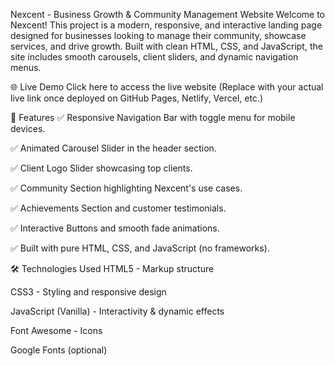 Nexcent - Business Growth & Community Management Website
Welcome to Nexcent! This project is a modern, responsive, and interactive landing page designed for businesses looking to manage their community, showcase services, and drive growth. Built with clean HTML, CSS, and JavaScript, the site includes smooth carousels, client sliders, and dynamic navigation menus.

🌐 Live Demo
Click here to access the live website
(Replace with your actual live link once deployed on GitHub Pages, Netlify, Vercel, etc.)

🚀 Features
✅ Responsive Navigation Bar with toggle menu for mobile devices.

✅ Animated Carousel Slider in the header section.

✅ Client Logo Slider showcasing top clients.

✅ Community Section highlighting Nexcent's use cases.

✅ Achievements Section and customer testimonials.

✅ Interactive Buttons and smooth fade animations.

✅ Built with pure HTML, CSS, and JavaScript (no frameworks).


🛠️ Technologies Used
HTML5 - Markup structure

CSS3 - Styling and responsive design

JavaScript (Vanilla) - Interactivity & dynamic effects

Font Awesome - Icons

Google Fonts (optional)
